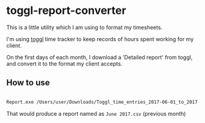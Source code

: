 # toggl-report-converter

This is a little utility which I am using to format my timesheets.

I'm using [toggl](https://toggl.com) time tracker to keep records of hours spent working for my client.

On the first days of each month, I download a 'Detailed report' from toggl, and convert it to the format my client accepts.

## How to use

```bash

Report.exe /Users/user/Downloads/Toggl_time_entries_2017-06-01_to_2017-06-30.csv /Users/user/Desktop

```

That would produce a report named as `June 2017.csv` (previous month)
